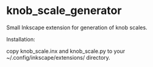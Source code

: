 # knob_scale_generator
Small Inkscape extension for generation of knob scales.

Installation:

copy knob_scale.inx and knob_scale.py to your ~/.config/inkscape/extensions/ directory.
